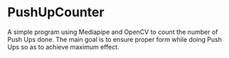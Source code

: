 # PushUpCounter
A simple program using Mediapipe and OpenCV to count the number of Push Ups done. The main goal is to ensure proper form while doing Push Ups so as to achieve maximum effect. 
